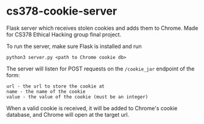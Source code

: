 # cs378-cookie-server
Flask server which receives stolen cookies and adds them to Chrome. Made for CS378 Ethical Hacking group final project.

To run the server, make sure Flask is installed and run
```
python3 server.py <path to Chrome cookie db>
```

The server will listen for POST requests on the `/cookie_jar` endpoint of the form:
```
url - the url to store the cookie at
name - the name of the cookie
value - the value of the cookie (must be an integer)
```

When a valid cookie is received, it will be added to Chrome's cookie database, and
Chrome will open at the target url.
